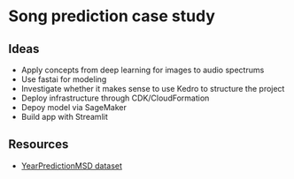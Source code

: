 # Song prediction case study

## Ideas
* Apply concepts from deep learning for images to audio spectrums
* Use fastai for modeling
* Investigate whether it makes sense to use Kedro to structure the project
* Deploy infrastructure through CDK/CloudFormation
* Depoy model via SageMaker
* Build app with Streamlit

## Resources
* [YearPredictionMSD dataset](https://archive.ics.uci.edu/ml/datasets/YearPredictionMSD)